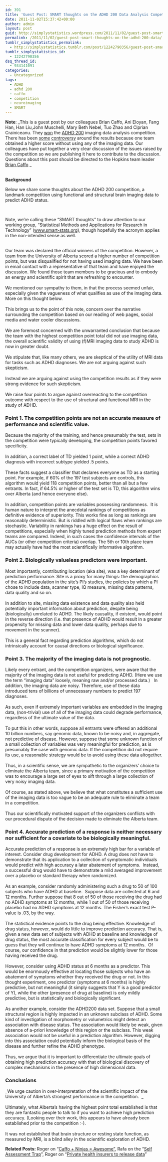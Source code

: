```yaml
---
id: 391
title: 'Guest Post: SMART thoughts on the ADHD 200 Data Analysis Competition'
date: 2011-11-02T15:37:42+00:00
author: admin
layout: post
guid: http://simplystatistics.wordpress.com/2011/11/02/guest-post-smart-thoughts-on-the-adhd-200-data
permalink: /2011/11/02/guest-post-smart-thoughts-on-the-adhd-200-data/
tumblr_simplystatistics_permalink:
  - http://simplystatistics.tumblr.com/post/12242790356/guest-post-smart-thoughts-on-the-adhd-200-data
tumblr_simplystatistics_id:
  - 12242790356
dsq_thread_id:
  - 934141091
categories:
  - Uncategorized
tags:
  - ADHD
  - adhd 200
  - caffo
  - competition
  - neuroimaging
  - SMART
---
```

**Note**: _This is a guest post by our colleagues <span id="internal-source-marker_0.8358260081149638">Brian Caffo, </span>Ani Eloyan, Fang Han, Han Liu,John Muschelli, Mary Beth Nebel, Tuo Zhao and Ciprian Crainiceanu. They <a href="http://fcon_1000.projects.nitrc.org/indi/adhd200/results.html" target="_blank">won</a> the <a href="http://fcon_1000.projects.nitrc.org/indi/adhd200/" target="_blank">ADHD 200</a> imaging data analysis competition. There has been <a href="http://www.reddit.com/r/cogsci/comments/lblqs/the_adhd200_competition_was_intended_to_exhibit/" target="_blank">some</a> <a href="http://www.talyarkoni.org/blog/2011/10/12/brain-based-prediction-of-adhd-now-with-100-fewer-brains/" target="_blank">controversy</a> around the results because one team obtained a higher score without using any of the imaging data. Our colleagues have put together a very clear discussion of the issues raised by the competition so we are publishing it here to contribute to the discussion. Questions about this post should be directed to the Hopkins team leader <a href="http://www.bcaffo.com/home/contacts" target="_blank">Brian Caffo</a> _  
<span> </span>

<span><strong>Background</strong></span>

<span id="internal-source-marker_0.8358260081149638">Below we share some thoughts about the ADHD 200 competition, a landmark competition using functional and structural brain imaging data to predict ADHD status. </span>

<span id="internal-source-marker_0.8358260081149638"> </span>

<!-- more -->

Note, we’re calling these “SMART thoughts” to draw attention to our working group, “Statistical Methods and Applications for Research in Technology” (<a href="http://www.smart-stats.org/" target="_blank"><a href="http://www.smart-stats.org" target="_blank">www.smart-stats.org</a></a>), though hopefully the acronym applies in the non-intended sense as well.

<span> </span>  
<span>Our team was declared the official winners of the competition. However, a team from the University of Alberta scored a higher number of competition points, but was disqualified for not having used imaging data. We have been in email contact with a representative of that team and have enjoyed the discussion. We found those team members to be gracious and to embody an energy and scientific spirit that are refreshing to encounter. </span>  
<span> </span>  
<span>We mentioned our sympathy to them, in that the process seemed unfair, especially given the vagueness of what qualifies as use of the imaging data. More on this thought below.  </span>  
<span> </span>  
<span>This brings us to the point of this note, concern over the narrative surrounding the competition based on our reading of web pages, social media and water cooler discussions.</span>  
<span> </span>  
<span>We are foremost concerned with the unwarranted conclusion that because the team with the highest competition point total did not use imaging data, the overall scientific validity of using (f)MRI imaging data to study ADHD is now in greater doubt. </span>  
<span> </span>  
<span>We stipulate that, like many others, we are skeptical of the utility of MRI data for tasks such as ADHD diagnoses. We are not arguing against such skepticism. </span>  
<span> </span>  
<span>Instead we are arguing against using the competition results as if they were strong evidence for such skepticism.</span>  
<span> </span>  
<span>We raise four points to argue against overreacting to the competition outcome with respect to the use of structural and functional MRI in the study of ADHD.</span>

### **Point 1. The competition points are not an accurate measure of performance and scientific value.**

<span>Because the majority of the training, and hence presumably the test, sets in the competition were typically developing, the competition points favored specificity. </span>  
<span> </span>  
<span>In addition, a correct label of TD yielded 1 point, while a correct ADHD diagnosis with incorrect subtype yielded .5 points. </span>  
<span></span>  
<span>These facts suggest a classifier that declares everyone as TD as a starting point. For example, if 60% of the 197 test subjects are controls, this algorithm would yield 118 competition points, better than all but a few entrants. In fact, if 64.5% or higher of the test set is TD, this algorithm wins over Alberta (and hence everyone else).</span>  
<span></span>  
<span>In addition, competition points are variables possessing randomness.  </span><span>It is human nature to interpret the anecdotal rankings of competitions as definitive evidence of superiority. This works fine as long as rankings are reasonably deterministic. But is riddled with logical flaws when rankings are stochastic. Variability in rankings has a huge effect on the result of competitions, especially when highly tuned prediction methods from expert teams are compared. Indeed, in such cases the confidence intervals of the AUCs (or other competition criteria) overlap. </span><span>The 5th or 10th place team may actually have had the most scientifically informative algorithm.</span>

### **Point 2. Biologically valueless predictors were important.**

<span>Most importantly, contributing location (aka site), was a key determinant of prediction performance. Site is a proxy for many things: the demographics of the ADHD population in the site’s PI’s studies, the policies by which a PI chose to include data, scanner type, IQ measure, missing data patterns, data quality and so on. </span>  
<span></span>  
<span>In addition to site, missing data existence and data quality also held potentially important information about prediction, despite being (biologically) unrelated to ADHD. The likely causality, if existent, would point in the reverse direction (i.e. that presence of ADHD would result in a greater propensity for missing data and lower data quality, perhaps due to movement in the scanner).</span>  
<span></span>  
<span>This is a general fact regarding prediction algorithms, which do not intrinsically account for causal directions or biological significance.</span>

### **Point 3. The majority of the imaging data is not prognostic.**

<span>Likely every entrant, and the competition organizers, were aware that the majority of the imaging data is not useful for predicting ADHD. (Here we use the term “imaging data” loosely, meaning raw and/or processed data.)   In addition, the imaging data are noisy. Therefore, use of these data introduced tens of billions of unnecessary numbers to predict 197 diagnoses. </span>  
<span></span>  
<span>As such, even if extremely important variables are embedded in the imaging data, (non-trivial) use of all of the imaging data could degrade performance, regardless of the ultimate value of the data. </span>  
<span></span>  
<span>To put this in other words, suppose all entrants were offered an additional 10 billion numbers, say genomic data, known to be noisy and, in aggregate, not predictive of disease. However, suppose that some unknown function of a small collection of variables was very meaningful for prediction, as is presumably the case with genomic data. If the competition did not require its use, a reasonable strategy would be to avoid using these data altogether. </span>  
<span></span>  
<span>Thus, in a scientific sense, we are sympathetic to the organizers’ choice to eliminate the Alberta team, since a primary motivation of the competition was to encourage a large set of eyes to sift through a large collection of very noisy imaging data. </span>  
<span></span>  
<span>Of course, as stated above, we believe that what constitutes a sufficient use of the imaging data is too vague to be an adequate rule to eliminate a team in a competition. </span>  
<span></span>  
<span>Thus our scientifically motivated support of the organizers conflicts with our procedural dispute of the decision made to eliminate the Alberta team.</span><span></span>

### **Point 4. Accurate prediction of a response is neither necessary nor sufficient for a covariate to be biologically meaningful.**

<span>Accurate prediction of a response is an extremely high bar for a variable of interest. Consider drug development for ADHD. A drug </span><span>does not</span> <span>have to demonstrate that its application to a collection of symptomatic individuals would predict </span><span>with high accuracy</span> <span>a later abatement of symptoms.  Instead, a successful drug would have to demonstrate a mild</span> <span>averaged</span> <span>improvement over a placebo or standard therapy when randomized. </span>  
<span></span>  
<span>As an example, consider randomly administering such a drug to 50 of 100 subjects who have ADHD at baseline.  Suppose data are collected at 6 and 12 months. Further suppose that 8 out of 50 of those receiving the drug had no ADHD symptoms at 12 months, while 1 out of 50 of those receiving placebo had no ADHD symptoms at 12 months. The Fisher’s exact test P-value is .03, by the way.  </span>  
<span></span>  
<span>The statistical evidence points to the drug being effective. Knowledge of drug status, however, would do little to improve prediction accuracy. That is, given a new data set of subjects with ADHD at baseline and knowledge of drug status, the most accurate classification for every subject would be to guess that they will continue to have ADHD symptoms at 12 months.  Of course, our confidence in that prediction would be slightly lower for those having received the drug.</span>  
<span></span>  
<span>However, consider using ADHD status at 6 months as a predictor. This would be enormously effective at locating those subjects who have an abatement of symptoms whether they received the drug or not. In this thought experiment, one predictor (symptoms at 6 months) is highly predictive, but not meaningful (it simply suggests that Y is a good predictor of Y), while the other (presence of drug at baseline) is only mildly predictive, but is statistically and biologically significant.</span>  
<span></span>  
<span>As another example, consider the ADHD200 data set. Suppose that a small structural region is highly impacted in an unknown subclass of ADHD. Some kind of investigation of morphometry or volumetrics might detect an association with disease status. The association would likely be weak, given absence of a-priori knowledge of this region or the subclass. This weak association would not be useful in a prediction algorithm. However, digging into this association could potentially inform the biological basis of the disease and further refine the ADHD phenotype.</span>  
<span></span>  
<span>Thus, we argue that it is important to differentiate the ultimate goals of obtaining high prediction accuracy with that of biological discovery of complex mechanisms in the presence of high dimensional data. </span>

### **Conclusions**

_We urge caution in over-interpretation of the scientific impact of the University of Alberta’s strongest performance in the competition.  _  
<span></span>  
<span>Ultimately, what Alberta’s having the highest point total established is that they are fantastic people to talk to if you want to achieve high prediction accuracy. (Looking over their work, this appears to have already been established prior to the competition :-).</span>  
<span></span>  
<span>It was not established that brain structure or resting state function, as measured by MRI, is a blind alley in the scientific exploration of ADHD.</span>

<span><strong>Related Posts: </strong>Roger on &#8220;<a href="http://simplystatistics.tumblr.com/post/11611102993/caffo-ninjas-awesome" target="_blank">Caffo + Ninjas = Awesome&#8221;</a>, Rafa on the &#8220;<a href="http://simplystatistics.tumblr.com/post/11732716036/the-self-assessment-trap" target="_blank">Self Assessment Trap</a>&#8221;, Roger on &#8220;<a href="http://simplystatistics.tumblr.com/post/10441403664/private-health-insurers-to-release-data" target="_blank">Private health insurers to release data</a>&#8221;</span>